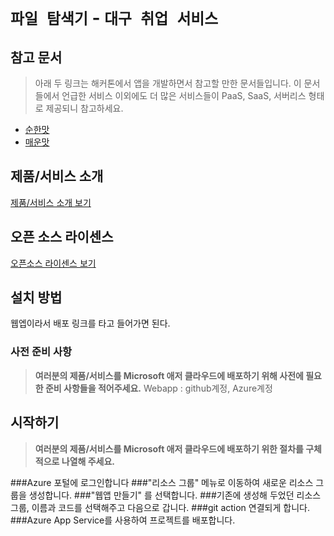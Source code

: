 # `파일 탐색기` - `대구 취업 서비스`

## 참고 문서

> 아래 두 링크는 해커톤에서 앱을 개발하면서 참고할 만한 문서들입니다. 이 문서들에서 언급한 서비스 이외에도 더 많은 서비스들이 PaaS, SaaS, 서버리스 형태로 제공되니 참고하세요.

- [순한맛](./REFERENCES_BASIC.md)
- [매운맛](./REFERENCES_ADVANCED.md)

## 제품/서비스 소개

<!-- 아래 링크는 지우지 마세요 -->
[제품/서비스 소개 보기](TOPIC.md)
<!-- 위 링크는 지우지 마세요 -->

## 오픈 소스 라이센스

<!-- 아래 링크는 지우지 마세요 -->
[오픈소스 라이센스 보기](./LICENSE)
<!-- 위 링크는 지우지 마세요 -->

## 설치 방법

웹엡이라서 배포 링크를 타고 들어가면 된다.

### 사전 준비 사항

> **여러분의 제품/서비스를 Microsoft 애저 클라우드에 배포하기 위해 사전에 필요한 준비 사항들을 적어주세요.**
Webapp : github계정, Azure계정

## 시작하기

> **여러분의 제품/서비스를 Microsoft 애저 클라우드에 배포하기 위한 절차를 구체적으로 나열해 주세요.**

###Azure 포털에 로그인합니다
###"리소스 그룹" 메뉴로 이동하여 새로운 리소스 그룹을 생성합니다.
###"웹앱 만들기" 를 선택합니다.
###기존에 생성해 두었던 리소스 그룹, 이름과 코드를 선택해주고 다음으로 갑니다.
###git action 연결되게 합니다.
###Azure App Service를 사용하여 프로젝트를 배포합니다.
